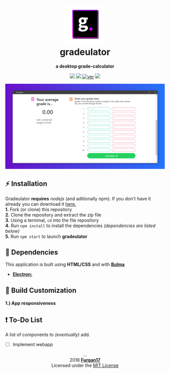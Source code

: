 <h1 align="center">
  <img src="media/gradeulator%20icon/gradeulator.png" width="25%">
  <br> gradeulator
</h1>

<p align="center"> <b> a desktop grade-calculator </b> </p>

<p align="center">
  <a href="https://electronjs.org/"><img src="https://img.shields.io/badge/electron-2.0.8-8240ac.svg"></a>
  <a href="https://github.com/Furqan17/gradeulator/blob/master/package.json"><img src="https://img.shields.io/badge/version-1.0.1-40c123.svg"></a>
  <a href="https://technet.microsoft.com/en-us/library/bb496995.aspx"><img src="https://img.shields.io/badge/platform(s)-win64%20%7C%20osx-red.svg" alt="ver"></a>
  <a href="https://opensource.org/licenses/MIT"><img src="https://img.shields.io/badge/license-MIT-ff69b4.svg"></a>
</p>

<div align="center">
  <a href="https://raw.githubusercontent.com/Furqan17/gradeulator/master/media/gradeulator-src/calculate-purple-bg.PNG" target="_blank">
    <img src="https://raw.githubusercontent.com/Furqan17/gradeulator/master/media/gradeulator-src/calculate-purple-bg.PNG">
  </a>
</div>

## :zap: Installation
Gradeulator **requires** _nodejs_ (and aditionally npm). If you don't have it already you can download it [here.](https://nodejs.org/en/)   
**1.** Fork (or clone) this repository  
**2.** Clone the repository and extract the zip file  
**3.** Using a terminal, `cd` into the file repository  
**4.** Run `npm install` to install the dependencies *(dependencies are listed below)*  
**5.** Run `npm start` to launch **gradeulator**

## :open_file_folder: Dependencies
This application is built using **HTML/CSS** and with **[Bulma](https://bulma.io/)**

- **[Electron:](https://electronjs.org)**

## :wrench: Build Customization

#### 1.) App responsiveness

## :heavy_exclamation_mark: To-Do List
A list of components to *(eventually)* add.
- [ ] Implement webapp

<p align="center"> ...
  <br>2018 <a href="https://github.com/Furqan17"><strong>Furqan17</strong></a>
  <br> Licensed under the <a href="https://github.com/Furqan17/crypto-desk/blob/master/LICENSE">MIT License</a>
</p>

